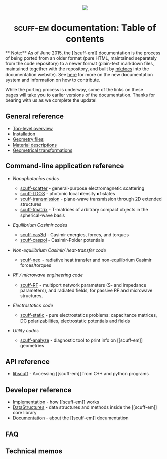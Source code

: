 <p align="center"><img align="center" src="img/scuffEMLogo.png"></p>

<p align="center"><h1 align="center">
 <span class="SmallCaps">scuff-em</span> documentation: Table of contents
</h1> 
</p>

** Note:** As of June 2015, the [[scuff-em]] documentation is the process
   of being ported from an older format (pure HTML, maintained separately
   from the code repository) to a newer format (plain-text markdown files,
   maintained together with the repository, and built by
   [mkdocs](http://www.mkdocs.org) into the documentation website).
   See [here](forDevelopers/Documentation.md)
   for more on the new documentation system and information
   on how to contribute.

   While the porting process is underway, some of the links on these  
   pages will take you to earlier versions of the documentation. Thanks
   for bearing with us as we complete the update!

## General reference

* [Top-level overview](reference/TopLevel.md)
* [Installation](reference/Installing.md)
* [Geometry files](reference/Geometries.md)
* [Material descriptions](reference/Materials.md)
* [Geometrical transformations](reference/Transformations.md)

## Command-line application reference

* *Nanophotonics codes*
    * [scuff-scatter][scuff-scatter]            - general-purpose electromagnetic scattering
    * [scuff-LDOS][scuff-LDOS]                  - photonic **l**ocal **d**ensity **o**f **s**tates
    * [scuff-transmission][scuff-transmission]  - plane-wave transmission through 2D extended structures
    * [scuff-tmatrix][scuff-tmatrix]            - T-matrices of arbitrary compact objects in the spherical-wave basis  

* *Equilibrium Casimir codes*
    - [scuff-cas3d][scuff-cas3d]   - Casimir energies, forces, and torques
    - [scuff-caspol][scuff-caspol] - Casimir-Polder potentials
       
      
* *Non-equilibrium Casimir/ heat-transfer code*
    - [scuff-neq][scuff-neq]       - radiative heat transfer and non-equilibrium Casimir forces/torques
  
  
* *RF / microwave engineering code*
    - [scuff-RF][scuff-RF]         - multiport network parameters
                                     (S- and impedance parameters),
                                     and radiated fields, for passive RF
                                     and microwave structures.

* *Electrostatics code*

    - [scuff-static][scuff-static] - pure electrostatics problems:
                                     capacitance matrices, DC polarizabilities,
                                     electrostatic potentials and fields

* *Utility codes*
    - [scuff-analyze][scuff-analyze] - diagnostic tool to print info on [[scuff-em]] geometries

## API reference

* [libscuff][libscuff] - Accessing [[scuff-em]] from C++ and python programs

## Developer reference

* [Implementation][Implementation] - how [[scuff-em]] works
* [DataStructures][DataStructures] - data structures and methods inside the [[scuff-em]] core library
* [Documentation][Documentation]   - about the [[scuff-em]] documentation

## FAQ

## Technical memos

[scuffEMLogo]:        img/scuffEMLogo.png
[scuff-scatter]:      applications/scuff-scatter/scuff-scatter.md
[scuff-LDOS]:         applications/scuff-LDOS/scuff-LDOS.md
[scuff-transmission]: applications/scuff-transmission/scuff-transmission.md
[scuff-tmatrix]:      applications/scuff-tmatrix/scuff-tmatrix.md
[scuff-cas3D]:        applications/scuff-cas3d/scuff-cas3d.md
[scuff-caspol]:       applications/scuff-caspol/scuff-caspol.md
[scuff-neq]:          applications/scuff-neq/scuff-neq.md
[scuff-RF]:           applications/scuff-RF/scuff-RF.md
[scuff-static]:       applications/scuff-static/scuff-static.md
[scuff-analyze]:      applications/scuff-analyze/scuff-analyze.md
[libscuff]:           API/libscuff.md
[Implementation]:     forDevelopers/Implementation.md
[DataStructures]:     forDevelopers/DataStructures.md
[Documentation]:      forDevelopers/Documentation.md
